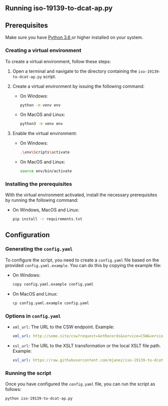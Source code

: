 ## Running iso-19139-to-dcat-ap.py

## Prerequisites

Make sure you have [Python 3.6 ](https://www.python.org/downloads/)or higher installed on your system.

### Creating a virtual environment

To create a virtual environment, follow these steps:

1. Open a terminal and navigate to the directory containing the `iso-19139-to-dcat-ap.py` script.

2. Create a virtual environment by issuing the following command:

    - On Windows:

        ```sh
        python -m venv env
        ```

    - On MacOS and Linux:

        ```sh
        python3 -m venv env
        ```

3. Enable the virtual environment:

    - On Windows:

        ```sh
        .\env\Scripts\activate
        ```

    - On MacOS and Linux:

        ```sh
        source env/bin/activate
        ```

### Installing the prerequisites

With the virtual environment activated, install the necessary prerequisites by running the following command:

- On Windows, MacOS and Linux:

    ```sh
    pip install -r requirements.txt
    ```

## Configuration

### Generating the `config.yaml`

To configure the script, you need to create a `config.yaml` file based on the provided `config.yaml.example`. You can do this by copying the example file:

- On Windows:

    ```sh
    copy config.yaml.example config.yaml
    ```

- On MacOS and Linux:

    ```sh
    cp config.yaml.example config.yaml
    ```

### Options in `config.yaml`

- `xml_url`: The URL to the CSW endpoint. Example:
  ```yaml
  xml_url: http://some.site/csw?request=GetRecords&service=CSW&version=2.0.2&namespace=xmlns%28csw=http://www.opengis.net/cat/csw%29&resultType=results&outputSchema=http://www.isotc211.org/2005/gmd&outputFormat=application/xml&typeNames=csw:Record&elementSetName=full&constraintLanguage=CQL_TEXT&constraint_language_version=1.1.0&maxRecords=10
  ```

- `xsl_url`: The URL to the XSLT transformation or the local XSLT file path. Example:
  ```yaml
  xsl_url: https://raw.githubusercontent.com/mjanez/iso-19139-to-dcat-ap/refs/heads/develop/iso-19139-to-dcat-ap.xsl
  ```

### Running the script

Once you have configured the `config.yaml` file, you can run the script as follows:

```sh
python iso-19139-to-dcat-ap.py
```
